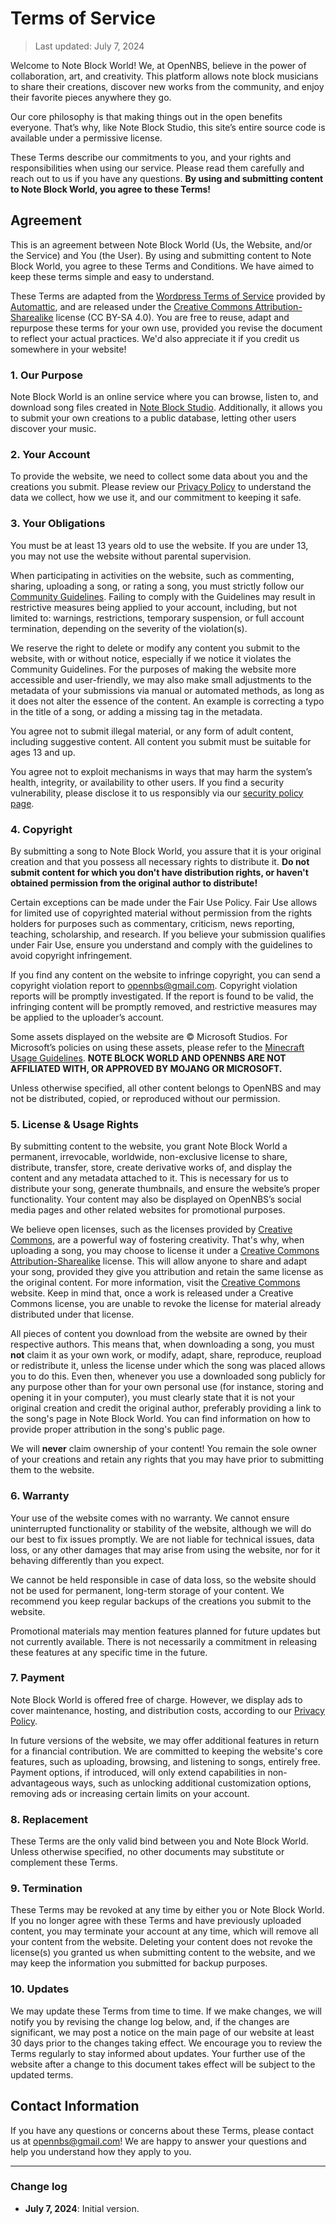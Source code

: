 # Terms of Service

> Last updated: July 7, 2024

Welcome to Note Block World! We, at OpenNBS, believe in the power of collaboration, art, and creativity. This platform allows note block musicians to share their creations, discover new works from the community, and enjoy their favorite pieces anywhere they go.

Our core philosophy is that making things out in the open benefits everyone. That’s why, like Note Block Studio, this site’s entire source code is available under a permissive license.

These Terms describe our commitments to you, and your rights and responsibilities when using our service. Please read them carefully and reach out to us if you have any questions. **By using and submitting content to Note Block World, you agree to these Terms!**

## Agreement

This is an agreement between Note Block World (Us, the Website, and/or the Service) and You (the User). By using and submitting content to Note Block World, you agree to these Terms and Conditions. We have aimed to keep these terms simple and easy to understand.

These Terms are adapted from the [Wordpress Terms of Service](https://wordpress.com/tos/) provided by [Automattic](https://automattic.com/), and are released under the [Creative Commons Attribution-Sharealike](https://creativecommons.org/licenses/by-sa/4.0/) license (CC BY-SA 4.0). You are free to reuse, adapt and repurpose these terms for your own use, provided you revise the document to reflect your actual practices. We'd also appreciate it if you credit us somewhere in your website!

### 1. Our Purpose

Note Block World is an online service where you can browse, listen to, and download song files created in [Note Block Studio](https://opennbs.org/). Additionally, it allows you to submit your own creations to a public database, letting other users discover your music.

### 2. Your Account

To provide the website, we need to collect some data about you and the creations you submit. Please review our [Privacy Policy](/privacy) to understand the data we collect, how we use it, and our commitment to keeping it safe.

### 3. Your Obligations

You must be at least 13 years old to use the website. If you are under 13, you may not use the website without parental supervision.

When participating in activities on the website, such as commenting, sharing, uploading a song, or rating a song, you must strictly follow our [Community Guidelines](/guidelines). Failing to comply with the Guidelines may result in restrictive measures being applied to your account, including, but not limited to: warnings, restrictions, temporary suspension, or full account termination, depending on the severity of the violation(s).

We reserve the right to delete or modify any content you submit to the website, with or without notice, especially if we notice it violates the Community Guidelines. For the purposes of making the website more accessible and user-friendly, we may also make small adjustments to the metadata of your submissions via manual or automated methods, as long as it does not alter the essence of the content. An example is correcting a typo in the title of a song, or adding a missing tag in the metadata.

You agree not to submit illegal material, or any form of adult content, including suggestive content. All content you submit must be suitable for ages 13 and up.

You agree not to exploit mechanisms in ways that may harm the system’s health, integrity, or availability to other users. If you find a security vulnerability, please disclose it to us responsibly via our [security policy page](https://github.com/OpenNBS/NoteBlockWorld/security).

### 4. Copyright

By submitting a song to Note Block World, you assure that it is your original creation and that you possess all necessary rights to distribute it. **Do not submit content for which you don't have distribution rights, or haven't obtained permission from the original author to distribute!**

Certain exceptions can be made under the Fair Use Policy. Fair Use allows for limited use of copyrighted material without permission from the rights holders for purposes such as commentary, criticism, news reporting, teaching, scholarship, and research. If you believe your submission qualifies under Fair Use, ensure you understand and comply with the guidelines to avoid copyright infringement.

If you find any content on the website to infringe copyright, you can send a copyright violation report to [opennbs@gmail.com](mailto:opennbs@gmail.com). Copyright violation reports will be promptly investigated. If the report is found to be valid, the infringing content will be promptly removed, and restrictive measures may be applied to the uploader’s account.

Some assets displayed on the website are © Microsoft Studios. For Microsoft’s policies on using these assets, please refer to the [Minecraft Usage Guidelines](https://www.minecraft.net/en-us/usage-guidelines). **NOTE BLOCK WORLD AND OPENNBS ARE NOT AFFILIATED WITH, OR APPROVED BY MOJANG OR MICROSOFT.**

Unless otherwise specified, all other content belongs to OpenNBS and may not be distributed, copied, or reproduced without our permission.

### 5. License & Usage Rights

By submitting content to the website, you grant Note Block World a permanent, irrevocable, worldwide, non-exclusive license to share, distribute, transfer, store, create derivative works of, and display the content and any metadata attached to it. This is necessary for us to distribute your song, generate thumbnails, and ensure the website’s proper functionality. Your content may also be displayed on OpenNBS’s social media pages and other related websites for promotional purposes.

We believe open licenses, such as the licenses provided by [Creative Commons](https://creativecommons.org/), are a powerful way of fostering creativity. That's why, when uploading a song, you may choose to license it under a [Creative Commons Attribution-Sharealike](https://creativecommons.org/licenses/by-sa/4.0/deed) license. This will allow anyone to share and adapt your song, provided they give you attribution and retain the same license as the original content. For more information, visit the [Creative Commons](https://creativecommons.org/share-your-work/cclicenses/) website. Keep in mind that, once a work is released under a Creative Commons license, you are unable to revoke the license for material already distributed under that license.

All pieces of content you download from the website are owned by their respective authors. This means that, when downloading a song, you must **not** claim it as your own work, or modify, adapt, share, reproduce, reupload or redistribute it, unless the license under which the song was placed allows you to do this. Even then, whenever you use a downloaded song publicly for any purpose other than for your own personal use (for instance, storing and opening it in your computer), you must clearly state that it is not your original creation and credit the original author, preferably providing a link to the song's page in Note Block World. You can find information on how to provide proper attribution in the song's public page.

We will **never** claim ownership of your content! You remain the sole owner of your creations and retain any rights that you may have prior to submitting them to the website.

### 6. Warranty

Your use of the website comes with no warranty. We cannot ensure uninterrupted functionality or stability of the website, although we will do our best to fix issues promptly. We are not liable for technical issues, data loss, or any other damages that may arise from using the website, nor for it behaving differently than you expect.

We cannot be held responsible in case of data loss, so the website should not be used for permanent, long-term storage of your content. We recommend you keep regular backups of the creations you submit to the website.

Promotional materials may mention features planned for future updates but not currently available. There is not necessarily a commitment in releasing these features at any specific time in the future.

### 7. Payment

Note Block World is offered free of charge. However, we display ads to cover maintenance, hosting, and distribution costs, according to our [Privacy Policy](/privacy).

In future versions of the website, we may offer additional features in return for a financial contribution. We are committed to keeping the website's core features, such as uploading, browsing, and listening to songs, entirely free. Payment options, if introduced, will only extend capabilities in non-advantageous ways, such as unlocking additional customization options, removing ads or increasing certain limits on your account.

### 8. Replacement

These Terms are the only valid bind between you and Note Block World. Unless otherwise specified, no other documents may substitute or complement these Terms.

### 9. Termination

These Terms may be revoked at any time by either you or Note Block World. If you no longer agree with these Terms and have previously uploaded content, you may terminate your account at any time, which will remove all your content from the website. Deleting your content does not revoke the license(s) you granted us when submitting content to the website, and we may keep the information you submitted for backup purposes.

### 10. Updates

We may update these Terms from time to time. If we make changes, we will notify you by revising the change log below, and, if the changes are significant, we may post a notice on the main page of our website at least 30 days prior to the changes taking effect. We encourage you to review the Terms regularly to stay informed about updates. Your further use of the website after a change to this document takes effect will be subject to the updated terms.

## Contact Information

If you have any questions or concerns about these Terms, please contact us at [opennbs@gmail.com](mailto:opennbs@gmail.com)! We are happy to answer your questions and help you understand how they apply to you.

---

### Change log

- **July 7, 2024**: Initial version.
